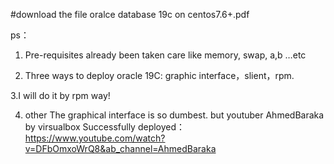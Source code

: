 #download  the  file  oralce  database  19c   on  centos7.6+.pdf


ps：
1. Pre-requisites already been taken care like memory, swap, a,b …etc

2. Three ways to deploy oracle 19C: graphic interface，slient，rpm.

3.I will do  it   by  rpm  way!



4. other
The graphical interface is so dumbest. but  youtuber  AhmedBaraka  by  virsualbox   Successfully deployed：
https://www.youtube.com/watch?v=DFbOmxoWrQ8&ab_channel=AhmedBaraka

